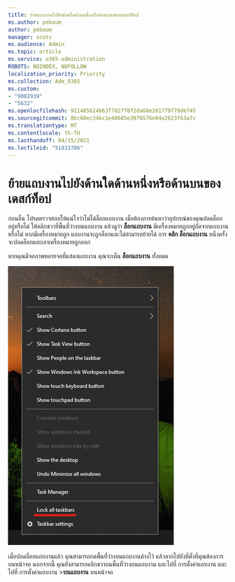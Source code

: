 ```yaml
---
title: ย้ายแถบงานไปยังด้านใดด้านหนึ่งหรือด้านบนของเดสก์ท็อป
ms.author: pebaum
author: pebaum
manager: scotv
ms.audience: Admin
ms.topic: article
ms.service: o365-administration
ROBOTS: NOINDEX, NOFOLLOW
localization_priority: Priority
ms.collection: Adm_O365
ms.custom:
- "9002939"
- "5632"
ms.openlocfilehash: 911485624b63f7827f8f2da68e201779779de745
ms.sourcegitcommit: 8bc60ec34bc1e40685e3976576e04a2623f63a7c
ms.translationtype: MT
ms.contentlocale: th-TH
ms.lasthandoff: 04/15/2021
ms.locfileid: "51833706"
---
```

# <a name="move-the-taskbar-to-either-side-or-the-top-of-your-desktop"></a>ย้ายแถบงานไปยังด้านใดด้านหนึ่งหรือด้านบนของเดสก์ท็อป

ก่อนอื่น โปรดตรวจสอบให้แน่ใจว่าไม่ได้ล็อกแถบงาน เมื่อต้องการค้นหาว่าอุปกรณ์ของคุณปลดล็อกอยู่หรือไม่ ให้คลิกขวาที่พื้นที่ว่างบนแถบงาน แล้วดูว่า **ล็อกแถบงาน** มีเครื่องหมายถูกอยู่ถัดจากแถบงานหรือไม่ หากมีเครื่องหมายถูก แถบงานจะถูกล็อกและไม่สามารถย้ายได้ การ **คลิก ล็อกแถบงาน** หนึ่งครั้งจะปลดล็อกและเอาเครื่องหมายถูกออก

หากคุณมีจอภาพหลายจอที่แสดงแถบงาน คุณจะเห็น **ล็อกแถบงาน** ทั้งหมด

![ล็อกแถบงานทั้งหมด](media/lock-all-taskbars.png)

เมื่อปลดล็อกแถบงานแล้ว คุณสามารถกดพื้นที่ว่างบนแถบงานค้างไว้ แล้วลากไปยังที่ตั้งที่คุณต้องการบนหน้าจอ นอกจากนี้ คุณยังสามารถคลิกขวาบนพื้นที่ว่างบนแถบงาน และไปที่ การตั้งค่าแถบงาน และไปที่ การตั้งค่าแถบงาน >**[](ms-settings:taskbar?activationSource=GetHelp)บนแถบงาน** บนหน้าจอ
